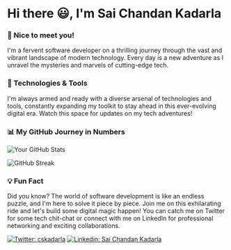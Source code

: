 # Hi there 😃, I'm Sai Chandan Kadarla

### 🌟 Nice to meet you!
I'm a fervent software developer on a thrilling journey through the vast and vibrant landscape of modern technology. Every day is a new adventure as I unravel the mysteries and marvels of cutting-edge tech.

### 🚀 Technologies & Tools
I'm always armed and ready with a diverse arsenal of technologies and tools, constantly expanding my toolkit to stay ahead in this ever-evolving digital era. Watch this space for updates on my tech adventures!

### 📊 My GitHub Journey in Numbers
![Your GitHub Stats](https://github-readme-stats.vercel.app/api?username=chan27-2&show_icons=true&theme=radical)

![GitHub Streak](https://github-readme-streak-stats.herokuapp.com/?user=chan27-2&theme=dark)

### 💡 Fun Fact
Did you know? The world of software development is like an endless puzzle, and I'm here to solve it piece by piece. Join me on this exhilarating ride and let's build some digital magic happen! You can catch me on Twitter for some tech chit-chat or connect with me on LinkedIn for professional networking and exciting collaborations.

[![Twitter: cskadarla](https://img.shields.io/twitter/follow/cskadarla?style=social)](https://twitter.com/cskadarla)
[![Linkedin: Sai Chandan Kadarla](https://img.shields.io/badge/-saichandankadarla-blue?style=flat-square&logo=Linkedin&logoColor=white&link=https://www.linkedin.com/in/saichandankadarla/)](https://www.linkedin.com/in/saichandankadarla/)

<!--
**chan27-2/chan27-2** is a ✨ _special_ ✨ repository because its `README.md` (this file) appears on your GitHub profile.
-->
